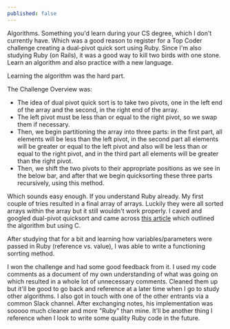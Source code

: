 ```yaml
---
published: false
---
```

Algorithms. Something you'd learn during your CS degree, which I don't currently have. Which was a good reason to register for a Top Coder challenge creating a dual-pivot quick sort using Ruby. Since I'm also studying Ruby (on Rails), it was a good way to kill two birds with one stone. Learn an algorithm and also practice with a new language.

Learning the algorithm was the hard part. 

The Challenge Overview was:

- The idea of dual pivot quick sort is to take two pivots, one in the left end of the array and the second, in the right end of the array.
- The left pivot must be less than or equal to the right pivot, so we swap them if necessary.
- Then, we begin partitioning the array into three parts: in the first part, all elements will be less than the left pivot, in the second part all elements will be greater or equal to the left pivot and also will be less than or equal to the right pivot, and in the third part all elements will be greater than the right pivot. 
- Then, we shift the two pivots to their appropriate positions as we see in the below bar, and after that we begin quicksorting these three parts recursively, using this method.
    
Which sounds easy enough. If you understand Ruby already. My first couple of tries resulted in a final array of arrays. Luckily they were all sorted arrays within the array but it still wouldn't work properly. I caved and googled dual-pivot quicksort and came across [this article](https://www.geeksforgeeks.org/dual-pivot-quicksort/) which outlined the algorithm but using C.

After studying that for a bit and learning how variables/parameters were passed in Ruby (reference vs. value), I was able to write a functioning sorrting method.

I won the challenge and had some good feedback from it. I used my code comments as a document of my own understanding of what was going on
            which resulted in a whole lot of unnecessary comments. Cleaned them up but it'll be good to go back and reference at a later time when I go
            to study other algorithms. I also got in touch with one of the other entrants via a common Slack channel. After exchanging notes, his implementation was
            sooooo much cleaner and more "Ruby" than mine. It'll be another thing I reference when I look to write some quality Ruby code in the future.
        </p>
